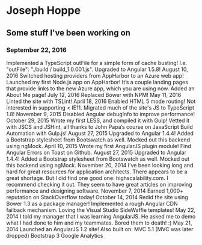 # Joseph Hoppe

## Some stuff I've been working on

### September 22, 2016
Implemented a TypeScript outFile for a simple form of cache busting! I.e. "outFile": "./build / build_1.0.001.js".
Upgraded to Angular 1.5.8!
August 10, 2016
Switched hosting providers from AppHarbor to an Azure web app!
Launched my first Node.js app on AppHarbor! It’s a couple landing pages that provide links to the new Azure app, which you are using now.
Added an About Me page!
July 12, 2016
Replaced Bower with NPM!
May 11, 2016
Linted the site with TSLint!
April 18, 2016
Enabled HTML 5 mode routing! Not interested in supporting < IE11.
Migrated much of the site's JS to TypeScript 1.8!
November 9, 2015
Disabled Angular debugInfo to improve performance!
October 29, 2015
Wrote my first LESS, and compiled it with Gulp!
Vetted it with JSCS and JSHint, all thanks to John Papa’s course on JavaScript Build Automation with Gulp.js!
August 27, 2015
Upgraded to Angular 1.4.4!
Added a Bootstrap stylesheet from Bootswatch as well.
Mocked out this backend using ngMock.
April 10, 2015
Wrote my first AngularJS plugin module! Find Angular Errors on Toast on Github.
August 27, 2015
Upgraded to Angular 1.4.4!
Added a Bootstrap stylesheet from Bootswatch as well.
Mocked out this backend using ngMock.
November 20, 2014
I’ve been looking long and hard for great resources for application architects. There appears to be a great shortage. But I did find one good one: highscalability.com. I recommend checking it out. They seem to have great articles on improving performance and designing software.
November 7, 2014
Earned 1,000+ reputation on StackOverflow today!
October 14, 2014
Redid the site using Bower 1.3 as a package manager!
Implemented a rough Angular CDN failback mechanism.
Loving the Visual Studio SideWaffle templates!
May 22, 2014
I told my manager that I was learning AngularJS. He asked me to demo what I had done to him and my teammates. Bored them to death! :)
May 21, 2014
Launched an AngularJS 1.2 site! Also built on:
MVC 5.1 (MVC was later dropped)
Bootstrap 3
Google Analytics

